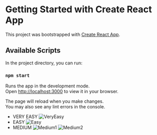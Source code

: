 # Getting Started with Create React App

This project was bootstrapped with [Create React App](https://github.com/facebook/create-react-app).

## Available Scripts

In the project directory, you can run:

### `npm start`

Runs the app in the development mode.\
Open [http://localhost:3000](http://localhost:3000) to view it in your browser.

The page will reload when you make changes.\
You may also see any lint errors in the console.


* VERY EASY 
![VeryEasy](https://user-images.githubusercontent.com/63440483/179383313-0967d13c-10d3-40b5-9baa-297f656078f1.png)
* EASY
![Easy](https://user-images.githubusercontent.com/63440483/179383314-993b5c0d-2172-4e53-afe7-e24a62bce279.png)
* MEDIUM
![Medium1](https://user-images.githubusercontent.com/63440483/179383315-30bd7e7f-ec39-4a35-a2d6-e240693de7ac.png)
![Medium2](https://user-images.githubusercontent.com/63440483/179383316-1e5f957e-236f-4f4f-bd7d-43dd88cc682a.png)
